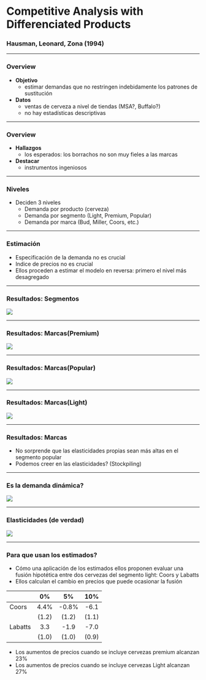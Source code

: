 # Competitive Analysis with Differenciated Products
### Hausman, Leonard, Zona (1994)

---

### Overview

- **Objetivo**  
    - estimar demandas que no restringen indebidamente los patrones de sustitución
- **Datos**  
    - ventas de cerveza a nivel de tiendas (MSA?, Buffalo?)
    - no hay estadísticas descriptivas
    
--- 

### Overview
- **Hallazgos**
    - los esperados: los borrachos no son muy fieles a las marcas
- **Destacar**
    - instrumentos ingeniosos
    
    
---

### Niveles

- Deciden 3 niveles  
    - Demanda por producto (cerveza)
    - Demanda por segmento (Light, Premium, Popular)
    - Demanda por marca (Bud, Miller, Coors, etc.)

---

### Estimación

- Especificación de la demanda no es crucial
- Indice de precios no es crucial
- Ellos proceden a estimar el modelo en reversa: primero el nivel más desagregado

---





### Resultados: Segmentos

![](https://i.imgur.com/ohsWduG.png)


---

### Resultados: Marcas(Premium)

![](https://i.imgur.com/IBRCicx.png)

---


### Resultados: Marcas(Popular)

![](https://i.imgur.com/TMyliYy.png)

---


### Resultados: Marcas(Light)

![](https://i.imgur.com/6c5x616.png)


---

### Resultados: Marcas

- No sorprende que las elasticidades propias sean más altas en el segmento popular
- Podemos creer en las elasticidades? (Stockpiling)


---


### Es la demanda dinámica?

![](https://i.imgur.com/EZPpYH3.png)

---

### Elasticidades (de verdad)

![](https://i.imgur.com/hGjtyxc.png)

---


### Para que usan los estimados?

- Cómo una aplicación de los estimados ellos proponen evaluar una fusión hipotética entre dos cervezas del segmento light: Coors y Labatts
- Ellos calculan el cambio en precios que puede ocasionar la fusión


||0%|5%|10%|
|:---|:---:|:---:|:---:|
|Coors|4.4%|-0.8%|-6.1
||(1.2)|(1.2)|(1.1)|
|Labatts|3.3|-1.9|-7.0||
||(1.0)|(1.0)|(0.9)|

- Los aumentos de precios cuando se incluye cervezas premium alcanzan 23%
- Los aumentos de precios cuando se incluye cervezas Light  alcanzan 27%




